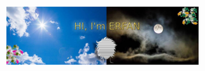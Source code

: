 ![Header image](https://raw.githubusercontent.com/erfan-bagus/erfan-bagus/main/assets/GitHub_Header.jpg)